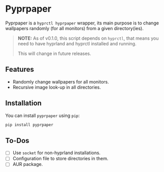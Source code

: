 # Pyprpaper

Pyprpaper  is a  `hyprctl hyprpaper`  wrapper, its
main purpose is to change wallpapers randomly (for
all monitors) from a given directory(ies).

> __NOTE:__  As of v0.1.0, this  script depends on
> `hyprctl`, that  means you  need to  have hyprland
> and hyprctl installed and running.
>
> This will change in future releases.

## Features

- Randomly change wallpapers for all monitors.
- Recursive image look-up in all directories.

## Installation

You can install `pyprpaper` using `pip`:

```sh
pip install pyprpaper
```

## To-Dos

- [ ] Use `socket` for non-hyprland installations.
- [ ] Configuration file to store directories in them.
- [ ] AUR package.

